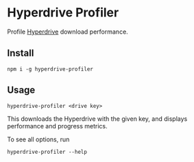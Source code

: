 # Hyperdrive Profiler

Profile [Hyperdrive](https://github.com/holepunchto/hyperdrive) download performance.

## Install

```
npm i -g hyperdrive-profiler
```

## Usage

```
hyperdrive-profiler <drive key>
```

This downloads the Hyperdrive with the given key, and displays performance and progress metrics.

To see all options, run
```
hyperdrive-profiler --help
```
